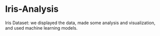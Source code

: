 # Iris-Analysis
Iris Dataset: we displayed the data, made some analysis and visualization, and used machine learning models.
